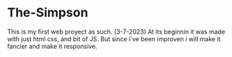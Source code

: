 # The-Simpson
This is my first web proyect as such. (3-7-2023)
At its beginnin it was made with just html css, and bit of JS.     But since i´ve been improven i will make it fancier and make it responsive.

